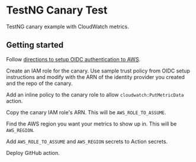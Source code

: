 # TestNG Canary Test

TestNG canary example with CloudWatch metrics.


## Getting started

Follow [directions to setup OIDC authentication to
AWS](https://docs.github.com/en/actions/deployment/security-hardening-your-deployments/configuring-openid-connect-in-amazon-web-services).

Create an IAM role for the canary. Use sample trust policy from OIDC setup
instructions and modify with the ARN of the identity provider you created and
the repo of the canary.

Add an inline policy to the canary role to allow `cloudwatch:PutMetricData`
action.

Copy the canary IAM role's ARN. This will be `AWS_ROLE_TO_ASSUME`.

Find the AWS region you want your metrics to show up in. This will be
`AWS_REGION`.

Add `AWS_ROLE_TO_ASSUME` and `AWS_REGION` secrets to Action secrets.

Deploy GitHub action.